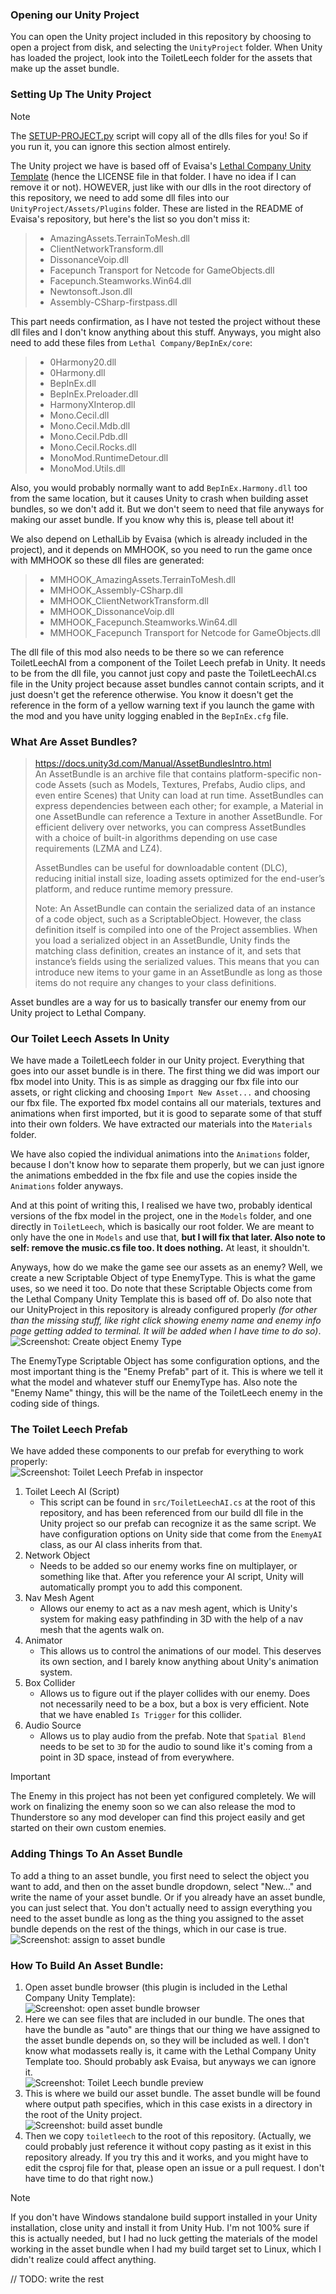 ### Opening our Unity Project

You can open the Unity project included in this repository by choosing to open a project from disk, and selecting the `UnityProject` folder. When Unity has loaded the project, look into the ToiletLeech folder for the assets that make up the asset bundle.

### Setting Up The Unity Project

> [!NOTE]  
> The [SETUP-PROJECT.py](/SETUP-PROJECT.py) script will copy all of the dlls files for you! So if you run it, you can ignore this section almost entirely.

The Unity project we have is based off of Evaisa's [Lethal Company Unity Template](https://github.com/EvaisaDev/LethalCompanyUnityTemplate/) (hence the LICENSE file in that folder. I have no idea if I can remove it or not). HOWEVER, just like with our dlls in the root directory of this repository, we need to add some dll files into our `UnityProject/Assets/Plugins` folder. These are listed in the README of Evaisa's repository, but here's the list so you don't miss it:
>- AmazingAssets.TerrainToMesh.dll
>- ClientNetworkTransform.dll
>- DissonanceVoip.dll
>- Facepunch Transport for Netcode for GameObjects.dll
>- Facepunch.Steamworks.Win64.dll
>- Newtonsoft.Json.dll
>- Assembly-CSharp-firstpass.dll

This part needs confirmation, as I have not tested the project without these dll files and I don't know anything about this stuff.
Anyways, you might also need to add these files from `Lethal Company/BepInEx/core`:
>- 0Harmony20.dll
>- 0Harmony.dll
>- BepInEx.dll
>- BepInEx.Preloader.dll
>- HarmonyXInterop.dll
>- Mono.Cecil.dll
>- Mono.Cecil.Mdb.dll
>- Mono.Cecil.Pdb.dll
>- Mono.Cecil.Rocks.dll
>- MonoMod.RuntimeDetour.dll
>- MonoMod.Utils.dll

Also, you would probably normally want to add `BepInEx.Harmony.dll` too from the same location, but it causes Unity to crash when building asset bundles, so we don't add it. But we don't seem to need that file anyways for making our asset bundle. If you know why this is, please tell about it!

We also depend on LethalLib by Evaisa (which is already included in the project), and it depends on MMHOOK, so you need to run the game once with MMHOOK so these dll files are generated:
>- MMHOOK_AmazingAssets.TerrainToMesh.dll
>- MMHOOK_Assembly-CSharp.dll
>- MMHOOK_ClientNetworkTransform.dll
>- MMHOOK_DissonanceVoip.dll
>- MMHOOK_Facepunch.Steamworks.Win64.dll
>- MMHOOK_Facepunch Transport for Netcode for GameObjects.dll

The dll file of this mod also needs to be there so we can reference ToiletLeechAI from a component of the Toilet Leech prefab in Unity. It needs to be from the dll file, you cannot just copy and paste the ToiletLeechAI.cs file in the Unity project because asset bundles cannot contain scripts, and it just doesn't get the reference otherwise. You know it doesn't get the reference in the form of a yellow warning text if you launch the game with the mod and you have unity logging enabled in the `BepInEx.cfg` file.

### What Are Asset Bundles?

> https://docs.unity3d.com/Manual/AssetBundlesIntro.html  
An AssetBundle is an archive file that contains platform-specific non-code Assets (such as Models, Textures, Prefabs, Audio clips, and even entire Scenes) that Unity can load at run time. AssetBundles can express dependencies between each other; for example, a Material in one AssetBundle can reference a Texture in another AssetBundle. For efficient delivery over networks, you can compress AssetBundles with a choice of built-in algorithms depending on use case requirements (LZMA and LZ4).
>
> AssetBundles can be useful for downloadable content (DLC), reducing initial install size, loading assets optimized for the end-user’s platform, and reduce runtime memory pressure.
>
> Note: An AssetBundle can contain the serialized data of an instance of a code object, such as a ScriptableObject. However, the class definition itself is compiled into one of the Project assemblies. When you load a serialized object in an AssetBundle, Unity finds the matching class definition, creates an instance of it, and sets that instance’s fields using the serialized values. This means that you can introduce new items to your game in an AssetBundle as long as those items do not require any changes to your class definitions.

Asset bundles are a way for us to basically transfer our enemy from our Unity project to Lethal Company.

### Our Toilet Leech Assets In Unity

We have made a ToiletLeech folder in our Unity project. Everything that goes into our asset bundle is in there.
The first thing we did was import our fbx model into Unity. This is as simple as dragging our fbx file into our assets, or right clicking and choosing `Import New Asset...` and choosing our fbx file. The exported fbx model contains all our materials, textures and animations when first imported, but it is good to separate some of that stuff into their own folders. We have extracted our materials into the `Materials` folder.

We have also copied the individual animations into the `Animations` folder, because I don't know how to separate them properly, but we can just ignore the animations embedded in the fbx file and use the copies inside the `Animations` folder anyways.

And at this point of writing this, I realised we have two, probably identical versions of the fbx model in the project, one in the `Models` folder, and one directly in `ToiletLeech`, which is basically our root folder. We are meant to only have the one in `Models` and use that, **but I will fix that later. Also note to self: remove the music.cs file too. It does nothing.** At least, it shouldn't.

Anyways, how do we make the game see our assets as an enemy? Well, we create a new Scriptable Object of type EnemyType. This is what the game uses, so we need it too. Do note that these Scriptable Objects come from the Lethal Company Unity Template this is based off of. Do also note that our UnityProject in this repository is already configured properly *(for other than the missing stuff, like right click showing enemy name and enemy info page getting added to terminal. It will be added when I have time to do so)*.  
![Screenshot: Create object Enemy Type](./ForTutorial/CreateObjectEnemyType.png)

The EnemyType Scriptable Object has some configuration options, and the most important thing is the "Enemy Prefab" part of it. This is where we tell it what the model and whatever stuff our EnemyType has. Also note the "Enemy Name" thingy, this will be the name of the ToiletLeech enemy in the coding side of things.

### The Toilet Leech Prefab

We have added these components to our prefab for everything to work properly:  
![Screenshot: Toilet Leech Prefab in inspector](./ForTutorial/ToiletLeechPrefabInspector.png)

1. Toilet Leech AI (Script)
    - This script can be found in `src/ToiletLeechAI.cs` at the root of this repository, and has been referenced from our build dll file in the Unity project so our prefab can recognize it as the same script. We have configuration options on Unity side that come from the `EnemyAI` class, as our AI class inherits from that.
2. Network Object
    - Needs to be added so our enemy works fine on multiplayer, or something like that. After you reference your AI script, Unity will automatically prompt you to add this component.
3. Nav Mesh Agent
    - Allows our enemy to act as a nav mesh agent, which is Unity's system for making easy pathfinding in 3D with the help of a nav mesh that the agents walk on.
4. Animator
    - This allows us to control the animations of our model. This deserves its own section, and I barely know anything about Unity's animation system.
5. Box Collider
    - Allows us to figure out if the player collides with our enemy. Does not necessarily need to be a box, but a box is very efficient. Note that we have enabled `Is Trigger` for this collider.
6. Audio Source
    - Allows us to play audio from the prefab. Note that `Spatial Blend` needs to be set to `3D` for the audio to sound like it's coming from a point in 3D space, instead of from everywhere.



> [!IMPORTANT]
> The Enemy in this project has not been yet configured completely. We will work on finalizing the enemy soon so we can also release the mod to Thunderstore so any mod developer can find this project easily and get started on their own custom enemies.

### Adding Things To An Asset Bundle

To add a thing to an asset bundle, you first need to select the object you want to add, and then on the asset bundle dropdown, select "New..." and write the name of your asset bundle. Or if you already have an asset bundle, you can just select that. You don't actually need to assign everything you need to the asset bundle as long as the thing you assigned to the asset bundle depends on the rest of the things, which in our case is true.  
![Screenshot: assign to asset bundle](./ForTutorial/AssignToAssetBundle.png)

### How To Build An Asset Bundle:

1. Open asset bundle browser (this plugin is included in the Lethal Company Unity Template):  
![Screenshot: open asset bundle browser](./ForTutorial/OpenAssetBundleBrowser.png)
2. Here we can see files that are included in our bundle. The ones that have the bundle as "auto" are things that our thing we have assigned to the asset bundle depends on, so they will be included as well. I don't know what modassets really is, it came with the Lethal Company Unity Template too. Should probably ask Evaisa, but anyways we can ignore it.  
![Screenshot: Toilet Leech bundle preview](./ForTutorial/ToiletLeechBundlePreview.png)
3. This is where we build our asset bundle. The asset bundle will be found where output path specifies, which in this case exists in a directory in the root of the Unity project.  
![Screenshot: build asset bundle](./ForTutorial/BuildAssetBundle.png)
4. Then we copy `toiletleech` to the root of this repository. (Actually, we could probably just reference it without copy pasting as it exist in this repository already. If you try this and it works, and you might have to edit the csproj file for that, please open an issue or a pull request. I don't have time to do that right now.)

> [!NOTE]  
> If you don't have Windows standalone build support installed in your Unity installation, close unity and install it from Unity Hub. I'm not 100% sure if this is actually needed, but I had no luck getting the materials of the model working in the asset bundle when I had my build target set to Linux, which I didn't realize could affect anything.

// TODO: write the rest